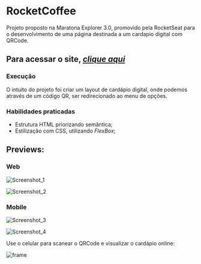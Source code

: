 # **RocketCoffee**

Projeto proposto na Maratona Explorer 3.0, promovido pela RocketSeat para o desenvolvimento de uma página destinada a um cardapio digital com QRCode.

## **Para acessar o site, [*clique aqui*](https://thedevnicolas.github.io/projeto-rocket.coffee/)**

### Execução
O intuito do projeto foi criar um layout de cardápio digital, onde podemos através de um código QR, ser redirecionado ao menu de opções.

### **Habilidades praticadas** 
- Estrutura HTML priorizando semântica;
- Estilização com CSS, utilizando *FlexBox*;

## **Previews**:

### **Web**

![Screenshot_1](https://user-images.githubusercontent.com/110689312/192364952-b30d858b-92cf-46d0-860e-5264075b08c0.jpg)

![Screenshot_2](https://user-images.githubusercontent.com/110689312/192364969-a52b552d-199c-4098-846c-e36c54344c72.jpg)

### **Mobile**

![Screenshot_3](https://user-images.githubusercontent.com/110689312/192365648-a9183909-e19b-415c-9645-c490ad6533b6.jpg)

![Screenshot_4](https://user-images.githubusercontent.com/110689312/192365658-481f06bf-54ff-42e8-9789-3c3754cfd01f.jpg)


Use o celular para scanear o QRCode e visualizar o cardápio online:

![frame](https://user-images.githubusercontent.com/110689312/183908854-2f5fda73-7d8c-44bf-be8c-ce00a77711a6.png)

